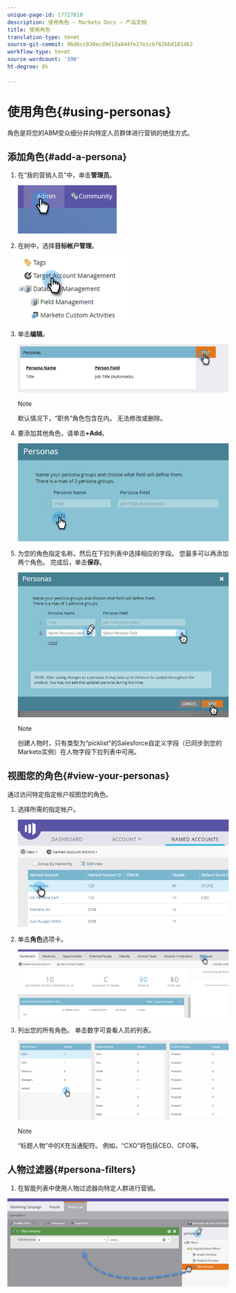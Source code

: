 ```yaml
---
unique-page-id: 17727818
description: 使用角色 — Marketo Docs — 产品文档
title: 使用角色
translation-type: tm+mt
source-git-commit: 96d6cc030ecd9d1da844fe27e1c6f62bbd181d62
workflow-type: tm+mt
source-wordcount: '190'
ht-degree: 0%

---
```



# 使用角色{#using-personas}

角色是将您的ABM受众细分并向特定人员群体进行营销的绝佳方式。

## 添加角色{#add-a-persona}

1. 在“我的营销人员”中，单击&#x200B;**管理员**。

   ![](assets/one.png)

1. 在树中，选择&#x200B;**目标帐户管理**。

   ![](assets/using-personas-2.png)

1. 单击&#x200B;**编辑**。

   ![](assets/three.png)

   >[!NOTE]
   >
   >默认情况下，“职务”角色包含在内。 无法修改或删除。

1. 要添加其他角色，请单击&#x200B;**+Add**。

   ![](assets/four.png)

1. 为您的角色指定名称，然后在下拉列表中选择相应的字段。 您最多可以再添加两个角色。 完成后，单击&#x200B;**保存**。

   ![](assets/five.png)

   >[!NOTE]
   >
   >创建人物时，只有类型为“picklist”的Salesforce自定义字段（已同步到您的Marketo实例）在人物字段下拉列表中可用。

## 视图您的角色{#view-your-personas}

通过访问特定指定帐户视图您的角色。

1. 选择所需的指定帐户。

   ![](assets/one-a.png)

1. 单击&#x200B;**角色**&#x200B;选项卡。

   ![](assets/two-a.png)

1. 列出您的所有角色。 单击数字可查看人员的列表。

   ![](assets/three-a.png)

   >[!NOTE]
   >
   >“标题人物”中的X充当通配符。 例如，“CXO”将包括CEO、CFO等。

## 人物过滤器{#persona-filters}

1. 在智能列表中使用人物过滤器向特定人群进行营销。

![](assets/one-b.png)
